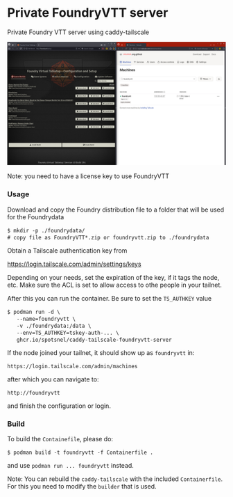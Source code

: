 Private FoundryVTT server
=========================


Private Foundry VTT server using caddy-tailscale

![](./screenshot.jpg)


Note: you need to have a license key to use FoundryVTT


### Usage

Download and copy the Foundry distribution file to a folder that will be used for the Foundrydata

```
$ mkdir -p ./foundrydata/
# copy file as FoundryVTT*.zip or foundryvtt.zip to ./foundrydata
```

Obtain a Tailscale authentication key from

   https://login.tailscale.com/admin/settings/keys


Depending on your needs, set the expiration of the key, if it tags the node, etc. Make sure the ACL is set to allow access to othe people in your tailnet.

After this you can run the container. Be sure to set the `TS_AUTHKEY` value


```
$ podman run -d \
   --name=foundryvtt \
   -v ./foundrydata:/data \
   --env=TS_AUTHKEY=tskey-auth-... \
   ghcr.io/spotsnel/caddy-tailscale-foundryvtt-server
```

If the node joined your tailnet, it should show up as `foundryvtt` in:

    https://login.tailscale.com/admin/machines

after which you can navigate to:

    http://foundryvtt


and finish the configuration or login.


### Build
To build the `Containefile`, please do:

```
$ podman build -t foundryvtt -f Containerfile .
```

and use `podman run ... foundryvtt` instead.

Note:
You can rebuild the `caddy-tailscale` with the included `Containerfile`. For this you need to modify the `builder` that is used.

